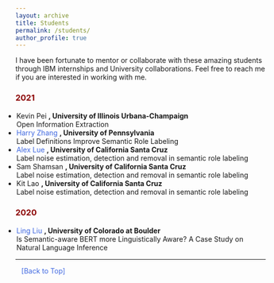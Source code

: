 ```yaml
---
layout: archive
title: Students
permalink: /students/
author_profile: true
---
```



<html>
<head>
<style>
a:link {
  color: RoyalBlue;
  background-color: transparent;
  text-decoration: none;
}

a:visited {
  color: Purple;
  background-color: transparent;
  text-decoration: none;
}

a:hover {
  color: RoyalBlue;
  background-color: transparent;
  text-decoration: underline;
}

a:active {
  color: DarkRed;
  background-color: transparent;
  text-decoration: underline;
}
</style>  
</head>  
  
<body>
  
I have been fortunate to mentor or collaborate with these amazing students through IBM internships and University collaborations. Feel free to reach me if you are interested
  in working with me.

<!-- <h2 style="color:SteelBlue;" vspace="-60px;"><a id="nlp">Natural Language Processing:</a></h2>   -->
  
<h3 style="color:DarkRed;">2021</h3>  
<!-- <hr style="height:1px;border:none;color:#333;background-color:#333;" />  -->
  
<ul style="margin:1;padding:1">

  
  <li>  <a href="" target="_blank" LINK="red"> Kevin Pei </a><b>, University of Illinois Urbana-Champaign</b>
  <br>   Open Information Extraction </li>
  
  <li>  <a href="https://zharry29.github.io/" target="_blank" LINK="red"> Harry Zhang </a><b>, University of Pennsylvania</b>
  <br>   Label Definitions Improve Semantic Role Labeling </li>
    
  <li>  <a href="https://www.linkedin.com/in/alexzlue/" target="_blank" LINK="red"> Alex Lue  </a><b>, University of California Santa Cruz</b>
  <br>   Label noise estimation, detection and removal in semantic role labeling </li>
  
  <li>  <a href="" target="_blank" LINK="red"> Sam Shamsan </a><b>, University of California Santa Cruz</b>
  <br>   Label noise estimation, detection and removal in semantic role labeling </li>
    
  <li>  <a href="" target="_blank" LINK="red"> Kit Lao </a><b>, University of California Santa Cruz</b>
  <br>   Label noise estimation, detection and removal in semantic role labeling </li>
</ul>
  
<h3 style="color:DarkRed;">2020</h3>  
<!-- <hr style="height:1px;border:none;color:#333;background-color:#333;" />  -->
  
<ul style="margin:1;padding:1">

  <li>  <a href="https://www.colorado.edu/linguistics/ling-liu" target="_blank" LINK="red"> Ling Liu </a><b>, University of Colorado at Boulder</b>
  <br>  Is Semantic-aware BERT more Linguistically Aware? A Case Study on Natural Language Inference </li>
          
</ul>  
  

  
<hr style="color:black;">

&nbsp;&nbsp;
<a href="https://ijindal.github.io/students">[Back to Top]</a> &nbsp;

</body>
</html>
